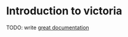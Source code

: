 # Introduction to victoria

TODO: write [great documentation](http://jacobian.org/writing/what-to-write/)
